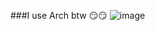 ###I use Arch btw 😏😏
![image](https://github.com/user-attachments/assets/2aed3caa-9c13-4301-a95e-a2f7a6a8e98f)

